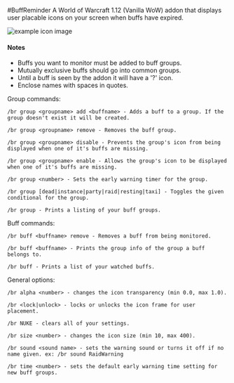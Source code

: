 
#BuffReminder
A World of Warcraft 1.12 (Vanilla WoW) addon that displays user placable icons on your screen when buffs have expired.

![example icon image](http://i.imgur.com/vbC52QZ.png)


#### Notes
- Buffs you want to monitor must be added to buff groups.
- Mutually exclusive buffs should go into common groups.
- Until a buff is seen by the addon it will have a '?' icon.
- Enclose names with spaces in quotes.

Group commands:

	/br group <groupname> add <buffname> - Adds a buff to a group. If the group doesn't exist it will be created.

	/br group <groupname> remove - Removes the buff group.

	/br group <groupname> disable - Prevents the group's icon from being displayed when one of it's buffs are missing.

	/br group <groupname> enable - Allows the group's icon to be displayed when one of it's buffs are missing.

	/br group <number> - Sets the early warning timer for the group.

    /br group [dead|instance|party|raid|resting|taxi] - Toggles the given conditional for the group.

    /br group - Prints a listing of your buff groups.


Buff commands:

	/br buff <buffname> remove - Removes a buff from being monitored.

	/br buff <buffname> - Prints the group info of the group a buff belongs to.

	/br buff - Prints a list of your watched buffs.


General options:

	/br alpha <number> - changes the icon transparency (min 0.0, max 1.0).

	/br <lock|unlock> - locks or unlocks the icon frame for user placement.

	/br NUKE - clears all of your settings.

    /br size <number> - changes the icon size (min 10, max 400).

	/br sound <sound name> - sets the warning sound or turns it off if no name given. ex: /br sound RaidWarning

	/br time <number> - sets the default early warning time setting for new buff groups.
